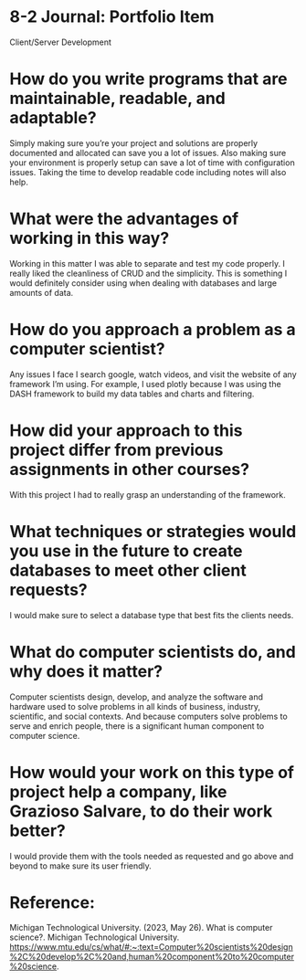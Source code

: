 # 8-2 Journal: Portfolio Item
Client/Server Development
# How do you write programs that are maintainable, readable, and adaptable? 
Simply making sure you’re your project and solutions are properly documented and allocated can save you a lot of issues. Also making sure your environment is properly setup can save a lot of time with configuration issues. Taking the time to develop readable code including notes will also help. 
# What were the advantages of working in this way? 
Working in this matter I was able to separate and test my code properly. I really liked the cleanliness of CRUD and the simplicity. This is something I would definitely consider using when dealing with databases and large amounts of data. 
# How do you approach a problem as a computer scientist? 
Any issues I face I search google, watch videos, and visit the website of any framework I’m using. For example, I used plotly because I was using the DASH framework to build my data tables and charts and filtering.
# How did your approach to this project differ from previous assignments in other courses? 
With this project I had to really grasp an understanding of the framework.
# What techniques or strategies would you use in the future to create databases to meet other client requests? 
I would make sure to select a database type that best fits the clients needs.
# What do computer scientists do, and why does it matter? 
Computer scientists design, develop, and analyze the software and hardware used to solve problems in all kinds of business, industry, scientific, and social contexts. And because computers solve problems to serve and enrich people, there is a significant human component to computer science.
# How would your work on this type of project help a company, like Grazioso Salvare, to do their work better? 
I would provide them with the tools needed as requested and go above and beyond to make sure its user friendly. 
# Reference:
Michigan Technological University. (2023, May 26). What is computer science?. Michigan Technological University. https://www.mtu.edu/cs/what/#:~:text=Computer%20scientists%20design%2C%20develop%2C%20and,human%20component%20to%20computer%20science. 
